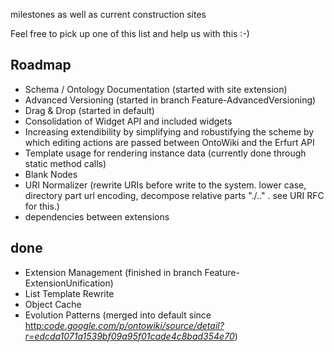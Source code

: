 milestones as well as current construction sites

Feel free to pick up one of this list and help us with this :-)

## Roadmap

- Schema / Ontology Documentation (started with site extension)
- Advanced Versioning (started in branch Feature-AdvancedVersioning)
- Drag & Drop (started in default)
- Consolidation of Widget API and included widgets
- Increasing extendibility by simplifying and robustifying the scheme by which editing actions are passed between OntoWiki and the Erfurt API
- Template usage for rendering instance data (currently done through static method calls)
- Blank Nodes
- URI Normalizer (rewrite URIs before write to the system. lower case, directory part url encoding, decompose relative parts "./.." . see URI RFC for this.)
- dependencies between extensions

## done

- Extension Management (finished in branch Feature-ExtensionUnification)
- List Template Rewrite
- Object Cache
- Evolution Patterns (merged into default since [http:_code.google.com/p/ontowiki/source/detail?r=edcda1071a1539bf09a95f01cade4c8bad354e70_](edcda1071a))
